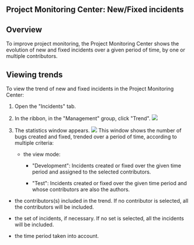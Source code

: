 
## Project Monitoring Center: New/Fixed incidents
			

<a name="NOTE1"></a>
<a name="NOTE1_1"></a>


## Overview
<a name="overview_ELTTEXTE000078"></a>
To improve project monitoring, the Project Monitoring Center shows the evolution of new and fixed incidents over a given period of time, by one or multiple contributors.  

<a name="NOTE2"></a>
<a name="NOTE2_1"></a>


## Viewing trends
<a name="viewing_trends_ELTTEXTE000102"></a>
To view the trend of new and fixed incidents in the Project Monitoring Center:

1. Open the "Incidents" tab. 

2. In the ribbon, in the "Management" group, click "Trend". 
![](https://doc.pcsoft.fr/en-US/images/image.awp?langid=3&name=CC_Suivi_Tag%20-%20HC%20N%B0001%202.gif&type=thumb)


3. The statistics window appears. 
![](https://doc.pcsoft.fr/en-US/images/image.awp?langid=3&name=ccsuivi-tendance.gif&type=thumb)
This window shows the number of bugs created and fixed, trended over a period of time, according to multiple criteria: 

	- the view mode: 

		- "Development": Incidents created or fixed over the given time period and assigned to the selected contributors. 

		- "Test": Incidents created or fixed over the given time period and whose contributors are also the authors. 




- the contributors(s) included in the trend. If no contributor is selected, all the contributors will be included. 

- the set of incidents, if necessary. If no set is selected, all the incidents will be included.  

- the time period taken into account. 





